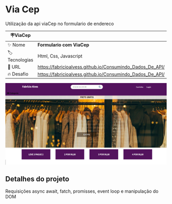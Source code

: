 # Via Cep

Utilização da api viaCep no formulario de endereco

| :placard:ViaCep |     |
| -------------  | --- |
| :sparkles: Nome        | **Formulario com ViaCep**
| :label: Tecnologias |  Html, Css, Javascript 
| :rocket: URL         | https://fabricioalvess.github.io/Consumindo_Dados_De_API/
| :fire: Desafio     | https://fabricioalvess.github.io/Consumindo_Dados_De_API/

<!-- Inserir imagem com a #vitrinedev ao final do link -->
![](https://github.com/fabricioalvess/Portifolio/blob/main/img/trabalhos/projeto1/homeFront.png#vitrinedev)

## Detalhes do projeto

Requisições async await, fatch, promisses, event loop e manipulação do DOM

 
